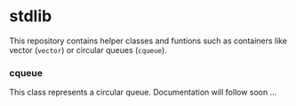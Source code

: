 # stdlib

This repository contains helper classes and funtions such as containers like vector (`vector`) or circular queues (`cqueue`).

### cqueue

This class represents a circular queue.
Documentation will follow soon ...
